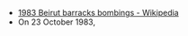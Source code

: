 - [1983 Beirut barracks bombings - Wikipedia](https://en.wikipedia.org/wiki/1983_Beirut_barracks_bombings)
- On 23 October 1983, 